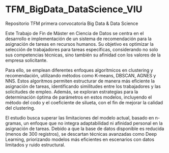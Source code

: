 # TFM_BigData_DataScience_VIU
Repositorio TFM primera convocatoria Big Data &amp; Data Science

Este Trabajo de Fin de Máster en Ciencia de Datos se centra en el desarrollo e implementación de un sistema de recomendación para la asignación de tareas en recursos humanos. Su objetivo es optimizar la selección de trabajadores para tareas específicas, considerando no solo sus competencias técnicas, sino también su afinidad con los valores de la empresa solicitante.

Para ello, se emplean diferentes enfoques algorítmicos en clustering y recomendación, utilizando métodos como K-means, DBSCAN, AGNES y NNS. Estos algoritmos permiten estructurar de manera más eficiente la asignación de tareas, identificando similitudes entre los trabajadores y las solicitudes de empleo. Además, se exploran estrategias para la determinación óptima de parámetros en estos modelos, incluyendo el método del codo y el coeficiente de silueta, con el fin de mejorar la calidad del clustering.

El estudio busca superar las limitaciones del modelo actual, basado en n-gramas, un enfoque que no integra adaptabilidad ni afinidad personal en la asignación de tareas. Debido a que la base de datos disponible es reducida (menos de 300 registros), se descartan técnicas avanzadas como Deep Learning, priorizando modelos más eficientes en escenarios con datos limitados y ruido estructural.
